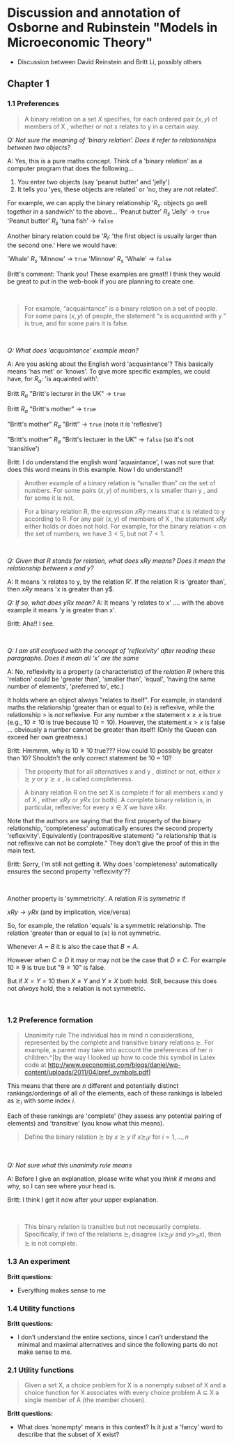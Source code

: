 

# Discussion and annotation of Osborne and Rubinstein "Models in Microeconomic Theory"

- Discussion between David Reinstein and Britt Li, possibly others

## Chapter 1

### 1.1	Preferences 
 

> A binary relation on a set $X$ specifies, for each ordered pair $(x , y )$ of members of X , whether or not x relates to y in a certain way. 

*Q: Not sure the meaning of ‘binary relation’. Does it refer to relationships between two objects?*

A: Yes, this is a pure maths concept. Think of a 'binary relation' as a computer program that does the following...

1. You enter two objects (say 'peanut butter' and 'jelly')
2. It tells you 'yes, these objects are related' or 'no, they are not related'.

For example, we can apply the binary relationship '$R_s$: objects  go well together in a sandwich' to the above... 
'Peanut butter' $R_s$ 'Jelly' $\rightarrow$ `true`
'Peanut butter' $R_s$ 'tuna fish' $\rightarrow$ `false`


Another binary relation could be '$R_l$: 'the first object is usually larger than the second one.'  Here we would have:

'Whale' $R_s$ 'Minnow' $\rightarrow$ `true`
'Minnow' $R_s$ 'Whale' $\rightarrow$ `false`

Britt's comment: Thank you! These examples are great!! I think they would be great to put in the web-book if you are planning to create one.

<br>

>  For example, “acquaintance” is a binary relation on a set of people. For some pairs $(x , y )$ of people, the statement “x is acquainted with y ” is true, and for some pairs it is false. 

<br>

*Q: What does ‘acquaintance’ example mean?*


A: Are you asking about the English word 'acquaintance'? This basically means 'has met' or 'knows'. To give more specific examples, we could have, for $R_a$: 'is aquainted with':

Britt $R_a$ "Britt's lecturer in the UK" $\rightarrow$ `true`

Britt $R_a$ "Britt's mother" $\rightarrow$ `true`

"Britt's mother" $R_a$ "Britt" $\rightarrow$ `true` (note it is 'reflexive')

"Britt's mother" $R_a$ "Britt's lecturer in the UK" $\rightarrow$ `false` (so it's not 'transitive') 

Britt: I do understand the english word 'aquaintance', I was not sure that does this word means in this example. Now I do understand!!


> Another example of a binary relation is “smaller than” on the set of numbers. For some pairs $(x,y )$ of numbers, x is smaller than y , and for some it is not.

>  For a binary relation R, the expression $x R y$ means that x is related to y according to R. For any pair $(x, y)$ of members of X , the statement $x R y$ either holds or does not hold. For example, for the binary relation < on the set of numbers, we have $3 < 5$, but not $7<1$.

<br>

*Q:	Given that R stands for relation, what does $xRy$ means? Does it mean the relationship between x and y?*

A: It means 'x relates to y, by the relation R'. If the relation R is 'greater than', then $xRy$ means 'x is greater than y$.

*Q: If so, what does yRx mean?*
A: It means 'y relates to x' .... with the above example it means 'y is greater than x'.

Britt: Aha!! I see.

<br> 


*Q:	I am still confused with the concept of ‘reflexivity’ after reading these paragraphs. Does it mean all ‘x’ are the same*

A: No, reflexivity is a property (a characteristic) of the *relation* $R$ (where this 'relation' could be 'greater than', 'smaller than', 'equal', 'having the same number of elements', 'preferred to', etc.)

It holds where an object always "relates to itself". For example, in standard maths the relationship  'greater than or equal to ($\geq$) is reflexive, while the relationship $\gt$ is *not* reflexive.  For any number $x$ the statement $x \geq x$ is true (e.g., $10 \geq 10$ is true because $10=10$). However, the statement $x>x$ is false ... obviously a number cannot be greater than itself! (Only the Queen can exceed her own greatness.)

Britt: Hmmmm, why is $10 \geq 10$ true??? How could 10 possibly be greater than 10? Shouldn't the only correct statement be 10 = 10?
 
> The property that for all alternatives x and y , distinct or not, either $x \succsim y$ or $y \succsim x$ , is called completeness.

> A binary relation R on the set X is complete if for all members x and y of X , either $x R y$ or $y R x$ (or both). A complete binary relation is, in particular, reflexive: for every $x \in X$ we have $x R x$.

Note that the authors are saying that the first property of the binary relationship, 'completeness' automatically ensures the second property 'reflexivity'. Equivalently (contrapositive statement) "a relationship that is not reflexive can not be complete." They don't give the proof of this in the main text. 

Britt: Sorry, I'm still not getting it. Why does 'completeness' automatically ensures the second property 'reflexivity'??

<br>

Another property is 'symmetricity'. A  relation $R$ is *symmetric* if

$xRy \rightarrow yRx$ (and by implication, vice/versa)

So, for example, the relation 'equals' is a symmetric  relationship. The relation 'greater than or equal to ($\geq$) is not symmetric. 

Whenever $A=B$ it is also the case that $B=A$. 

However when $C \geq D$ it may or may not be the case that $D \geq C$. For example $10 \geq 9$ is true but "$9 \geq 10$" is false. 

But if $X=Y=10$ then $X\geq Y$ and $Y\geq X$ both hold. Still, because this does not *always* hold, the $\geq$ relation is not symmetric.

<br>


### 1.2	Preference formation   

> Unanimity rule The individual has in mind $n$ considerations, represented by the complete and transitive binary relations $\succsim$.  For example, a parent may take into account the preferences of her $n$ children.^[by the way I looked up how to code this symbol in Latex code  at http://www.oeconomist.com/blogs/daniel/wp-content/uploads/2011/04/pref_symbols.pdf]

This means that there are $n$ different and potentially distinct rankings/orderings of all of the elements, each of these rankings is labeled as $\succsim_i$ with some index $i$. 

Each of these rankings are 'complete' (they assess any potential pairing of elements) and 'transitive' (you know what this means). 


> Define the binary relation $\succsim$  by $x \succsim y$ if $x \succsim_i y$ for $i = 1,...,n$

<br>

*Q:	Not sure what this unanimity rule means*

A: Before I give an explanation, please write what you *think it means* and why, so I can see where your head is.  

Britt: I think I get it now after your upper explanation.

<br>

 > This binary relation is transitive but not necessarily complete. Specifically, if two of the relations $\succsim_i$ disagree $(x \succsim_j y$ and $y \succ_k x )$, then $\succsim$ is not complete.



### 1.3 An experiment 

**Britt questions:**
- Everything makes sense to me

### 1.4 Utility functions 

**Britt questions:**
- I don’t understand the entire sections, since I can’t understand the minimal and maximal alternatives and since the following parts do not make sense to me.



### 2.1 Utility functions 

>Given a set X, a choice problem for X is a nonempty subset of X and a choice function for X associates with every choice problem A ⊆ X a single member of A (the member chosen).

**Britt questions:**
- What does 'nonempty' means in this context? Is it just a 'fancy' word to describe that the subset of X exist?


<!--stackedit_data:
eyJoaXN0b3J5IjpbMTk2OTY2MzUwOSwtMTAyNTI3NjEzOCwtNj
QyNDM0MTg1XX0=
-->